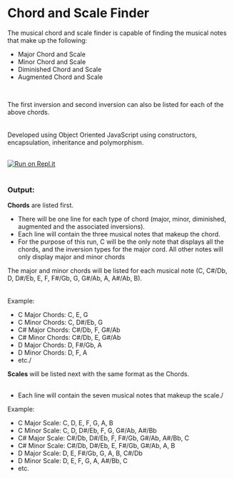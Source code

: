 # Chord and Scale Finder

The musical chord and scale finder is capable of finding the musical notes that make up the following:
<br/>   
- Major Chord and Scale  
- Minor Chord and Scale  
- Diminished Chord and Scale 
- Augmented Chord and Scale  
<br/> 

The first inversion and second inversion can also be listed for each of the above chords.  
<br/>  
Developed using Object Oriented JavaScript using constructors, encapsulation, inheritance and polymorphism.  
<br/>

[![Run on Repl.it](https://repl.it/badge/github/bdtripp/chord_and_scale_finder)](https://repl.it/github/bdtripp/chord_and_scale_finder)  
<br/>

### Output:

**Chords** are listed first.
<br/>  
-	There will be one line for each type of chord (major, minor, diminished, augmented and the associated inversions).  
-	Each line will contain the three musical notes that makeup the chord.  
-	For the purpose of this run, C will be the only note that displays all the chords, and the inversion types for the major cord.  All other notes will only display major and minor chords  

The major and minor chords will be listed for each musical note (C, C#/Db, D, D#/Eb, E, F, F#/Gb, G, G#/Ab, A, A#/Ab, B).  
<br/>  
Example:  
- C  Major Chords:  C, E, G  
- C  Minor Chords:  C, D#/Eb, G  
- C# Major Chords:  C#/Db, F, G#/Ab  
- C# Minor Chords:  C#/Db, E, G#/Ab  
- D  Major Chords:  D, F#/Gb, A  
- D  Minor Chords:  D, F, A
- etc./

**Scales** will be listed next with the same format as the Chords.  
<br/>  
-	Each line will contain the seven musical notes that makeup the scale./

Example:  
- C  Major Scale:  C, D, E, F, G, A, B  
- C  Minor Scale:  C, D, D#/Eb, F, G, G#/Ab, A#/Bb  
- C# Major Scale:  C#/Db, D#/Eb, F, F#/Gb, G#/Ab, A#/Bb, C  
- C# Minor Scale:  C#/Db, D#/Eb, E, F#/Gb, G#/Ab, A, B  
- D  Major Scale:  D, E, F#/Gb, G, A, B, C#/Db  
- D  Minor Scale:  D, E, F, G, A, A#/Bb, C  
- etc.  